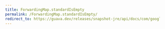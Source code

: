 ```yaml
---
title: ForwardingMap.standardIsEmpty
permalink: /ForwardingMap.standardIsEmpty/
redirect_to: https://guava.dev/releases/snapshot-jre/api/docs/com/google/common/collect/ForwardingMap.html#standardIsEmpty--
---
```

